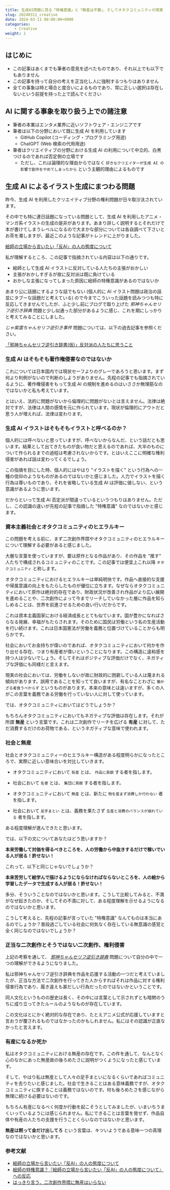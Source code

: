 ```yaml
---
title: 生成AI問題に見る「特権意識」と「無産は不要」、そしてオタクコミュニティの現実
slug: 20240311_creative
date: 2024-03-11 00:00:00+0900
categories:
    - Creative
weight: 1
---
```


## はじめに

- この記事はあくまでも筆者の意見を述べたものであり、それ以上でも以下でもありません
- この記事を持って自分の考えを正当化し人に強制するつもりはありません
- 全ての事象は時と場合と度合いによるものであり、常に正しい選択は存在しないという前提を持った上で読んでください

## AI に関する事象を取り扱う上での諸注意

- 筆者の本業はエンタメ業界に近いソフトウェア・エンジニアです
- 筆者は以下の分野において既に生成 AI を利用しています
    - GitHub Copilot (コーディング・プログラミング用途)
    - ChatGPT (Web 検索の代用用途)
- 筆者はクリエイティブの分野における生成 AI の利用について中立的、白黒つけるのであれば否定側の立場です
    - ただし、これは論理的な理由からではなく `好きなクリエイターが生成 AI の影響で創作をやめてしまったから` という主観的理由によるものです

## 生成 AI によるイラスト生成にまつわる問題

昨今、生成 AI を利用したクリエイティブ分野の権利問題が日々取沙汰されています。

その中でも特に連日話題になっている問題として、生成 AI を利用したアニメ・マンガ系イラストの生成の是非があります。あまり詳しく説明するとそれだけで本が書けてしまうレベルになるので大まかな部分については各自調べて下さいとお茶を濁しますが、最近このような記事がトレンドに上がりました。

[絵師の立場から言いたい「反AI」の人の態度について](https://note.com/magic_clover2991/n/n0ec2827346af)

私が理解するところ、この記事で指摘されている内容は以下の通りです。

- 絵師として生成 AI イラストに反対している人たちの主張がおかしい
- 主張がおかしすぎるが故に反対派は既に負けている
- おかしな主張になってしまった原因に絵師の特権意識があるのではないか

あまり公に話題にするような話でもない (個人的に AI イラスト問題は政治の話並にタブーな話題だと考えている) ので今までこういった話題を読みつつも特に反応してきませんでしたが、ふと少し前にブログで取り上げた *邪神ちゃんセリフ逆引き辞典* 問題と少し似通った部分があるように感じ、これを期にしっかりと考えてみることにしました。

*じゃ紫雲ちゃんセリフ逆引き事件* 問題については、以下の過去記事を参照ください。

[「邪神ちゃんセリフ逆引き辞書(仮)」反対派の人たちに思うこと](https://zeriyoshi.github.io/blog/p/2024020201_jcdk_dict_feel/)

### 生成 AI はそもそも著作権侵害なのではないか

これについては日本国内では現状セーフよりのグレーであろうと思います。まず何より判例がないので判断のしようがありません。先程の記事でも指摘されているように、著作権侵害をもって生成 AI の規制を進めるのはいささか無理筋なのではないかと私も考えています。

とはいえ、法的に問題がないから倫理的に問題がないとは言えません。法律は絶対ですが、法律は人間の感情を元に作られています。現状が倫理的にアウトだと思う人が増えれば、法律は変わります。

### 生成 AI イラストはそもそもイラストと呼べるのか？

個人的には呼べないと思っていますが、呼べないからなんだ、という話だとも思います。結果として出てきたものが良い物だと思えるのであれば、大半のものについて作られるまでの過程は考慮されないからです。とはいえここに明確な権利侵害があれば話は変わってくるでしょう。

この指摘を目にした時、個人的にはやはり "イラストを描く" という行為への一種の信仰のようなものがあるのではないかと感じました。人力でイラストを描く行為は尊いものであり、それを省略している生成 AI は評価に値しない、という意識があるように思います。

だからといって生成 AI 否定派が間違っているというつもりはありません。ただし、この認識の違いが先程の記事で指摘した "特権意識" なのではないかと感じます。

### 資本主義社会とオタクコミュニティのヒエラルキー

この問題を考える前に、まず二次創作界隈やオタクコミュニティのヒエラルキーについて理解する必要があると感じました。

大層な言葉を使っていますが、要は原作となる作品があり、その作品を "推す" 人たちで構成されるコミュニティのことです。この記事では便宜上これ以降 `オタクコミュニティ` と称します。

オタクコミュニティにおけるヒエラルキーは単純明快です。作品へ直接的な支援や帰属意識の向上をもたらしたものが優位に立ちます。なぜならオタクコミュニティにおいて原作は絶対的存在であり、財政状況が改善され作品がより広い展開を進めることや、二次創作によって今までリーチしていなかった層に作品を知らしめることは、世界を前進させるための良い行いだからです。

これは資本主義国家における経済成長ととても似ています。国が豊かになればさらなる発展、幸福がもたらされます。そのために国民は労働という名の生産活動を行い続けます。これは日本国憲法が労働を義務と位置づけていることからも明らかです。

社会においてお金持ちが偉いのであれば、オタクコミュニティにおいて何かを作り出せる存在、つまり有産者が偉いということになります。この構造に違和感を持つ人は少ないでしょう。そしてそれはポジティブな評価だけでなく、ネガティブな評価にも同様だと言えます。

現実の社会においては、労働をしないが故に財政的に困窮している人は蔑まれる傾向があります。誤用であることを知ってて良いますが、有名なことわざに `働かざる者食うべからず` というものがあります。本来の意味とは違いますが、多くの人がこの言葉を義務である労働を行っていない人に対して使っています。

では、オタクコミュニティにおいてはどうでしょうか？

もちろんオタクコミュニティにおいてもネガティブな評価は存在します。それが所謂 **無産** という言葉です。これは二次創作でリーチを広げる **有産** に対して、ただ消費するだけのお荷物である、というネガティブな意味で使われます。

### 社会と無産

社会とオタクコミュニティーのヒエラルキー構造がある程度明らかになったところで、実際に近しい意味合いを対比していきます。

- オタクコミュニティにおいて `有産` とは、 `作品に貢献` する者を指します。
- 社会において `名誉` とは、 `集団に貢献` する者を指します。

- オタクコミュニティにおいて `無産` とは、新たに `物を産まず消費しか行わない` 者を指します。
- 社会において `足手まとい` とは、義務を果たさず `生産と消費のバランスが崩れている` 者を指します。

ある程度理解が進んできたと思います。

では、以下の文についてあなたはどう思いますか？

**本来労働して対価を得るべきところを、人の労働から中抜きするだけで稼いでいる人が居る！許せない！**

これって、以下と同じじゃないでしょうか？

**本来苦労して絵学んで描けるようにならなければならないところを、人の絵から学習したデータで生成する人が居る！許せない！**

多分、そういうことなのではないかと思います。こうして比較してみると、不満がなぜ起きたのか、そしてその不満に対して、ある程度理解を示せるようになるのではないかと思います。

こうして考えると、先程の記事が言っていた "特権意識" なんてものは本当にあるのでしょうか？普段過ごしている社会に何気なく存在している無意識の感覚と全く同じなのではないでしょうか？

### 正当な二次創作とそうではない二次創作、権利侵害

上記の考察を通して、 [*邪神ちゃんセリフ逆引き辞典*](https://zeriyoshi.github.io/blog/p/2024020201_jcdk_dict_feel/) 問題について自分の中で一つの理解ができるようになりました。

私は邪神ちゃんセリフ逆引き辞典を作品を応援する活動の一つだと考えていましたが、正当な方法で二次創作を行ってきた人からすればそれは作品に対する権利侵害行為であり、履き違えも甚だしい行為だったのではないかということです。

同人文化というものの歴史は長く、その中には言葉として示されずとも暗黙のうちに成り立ってきたルールのようなものが存在しています。

この文化はとにかく絶対的な存在であり、たとえアニメ公式が応援していますと言おうが覆されるものではなかったのかもしれません。私にはその認識が正直なかったと言えます。

### 有産になるか死か

私はオタクコミュニティにおける無産の存在です。この件を通して、なんとなく心のなかにあった無産故の後ろめたさに説明がつくようになったと感じています。

そして、やはり私は無産として人々の足手まといになるくらいであればコミュニティを去りたいと感じました。社会で生きることはある意味義務ですが、オタクコミュニティに族することは義務ではないのです。何も後ろめたさを感じながら無理に続ける必要はないのです。

もちろん有産になるべく何度か行動を起こそうとしてみましたが、いまいちうまくいっているようには感じられません。私にできることは言葉を発せず、作品自体や有産の人たちの支援を行うことくらいなのではないかと思います。

**無産は黙って金だけ出してろ** という言葉は、キツいようである意味一つの真理なのではないかと思います。

### 参考文献

- [絵師の立場から言いたい「反AI」の人の態度について](https://note.com/magic_clover2991/n/n0ec2827346af)
- [絵師の特権意識？『絵師の立場から言いたい「反AI」の人の態度について』への反応](https://togetter.com/li/2325949)
- [はっきり言う、二次創作界隈に無産はいらない](https://anond.hatelabo.jp/20230726210625)